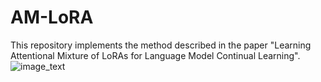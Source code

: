 # AM-LoRA
This repository implements the method described in the paper "Learning Attentional Mixture of LoRAs for Language Model Continual Learning".
![image_text](https://github.com/perpleofdial/AM-LoRA/AM-LoRA.jpeg)
